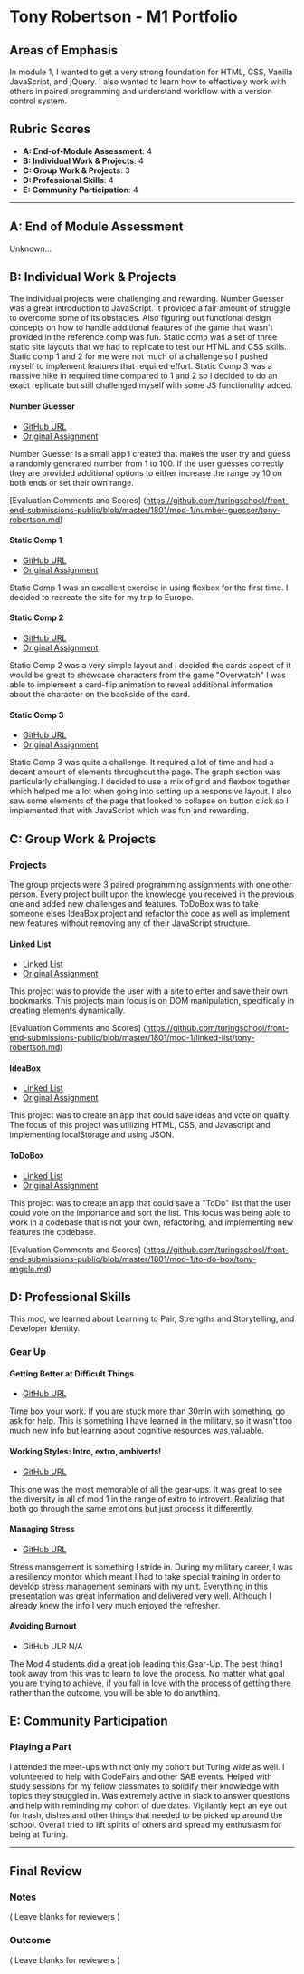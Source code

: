 # Tony Robertson - M1 Portfolio

## Areas of Emphasis

In module 1, I wanted to get a very strong foundation for HTML, CSS, Vanilla JavaScript, and jQuery. I also wanted to learn how to effectively work with others in paired programming and understand workflow with a version control system.

## Rubric Scores

* **A: End-of-Module Assessment**: 4
* **B: Individual Work & Projects**: 4
* **C: Group Work & Projects**: 3
* **D: Professional Skills**: 4
* **E: Community Participation**: 4

-----------------------

## A: End of Module Assessment

Unknown...


## B: Individual Work & Projects

The individual projects were challenging and rewarding. Number Guesser was a great introduction to JavaScript. It provided a fair amount of struggle to overcome some of its obstacles. Also figuring out functional design concepts on how to handle additional features of the game that wasn't provided in the reference comp was fun. Static comp was a set of three static site layouts that we had to replicate to test our HTML and CSS skills. Static comp 1 and 2 for me were not much of a challenge so I pushed myself to implement features that required effort. Static Comp 3 was a massive hike in required time compared to 1 and 2 so I decided to do an exact replicate but still challenged myself with some JS functionality added.

#### Number Guesser

* [GitHub URL](https://github.com/tonyr729/number-guesser)
* [Original Assignment](http://frontend.turing.io/projects/number-guesser.html)

Number Guesser is a small app I created that makes the user try and guess a randomly generated number from 1 to 100. If the user guesses correctly they are provided additional options to either increase the range by 10 on both ends or set their own range.

[Evaluation Comments and Scores] (https://github.com/turingschool/front-end-submissions-public/blob/master/1801/mod-1/number-guesser/tony-robertson.md)

#### Static Comp 1

* [GitHub URL](https://github.com/tonyr729/tr-comp-challenge-1)
* [Original Assignment](http://frontend.turing.io/projects/m1-static-comp-1.html)

Static Comp 1 was an excellent exercise in using flexbox for the first time. I decided to recreate the site for my trip to Europe.

#### Static Comp 2

* [GitHub URL](https://github.com/tonyr729/tr-comp-challenge-2)
* [Original Assignment](http://frontend.turing.io/projects/m1-static-comp-2.html)

Static Comp 2 was a very simple layout and I decided the cards aspect of it would be great to showcase characters from the game "Overwatch" I was able to implement a card-flip animation to reveal additional information about the character on the backside of the card.

#### Static Comp 3

* [GitHub URL](https://github.com/tonyr729/tr-comp-challenge-1)
* [Original Assignment](http://frontend.turing.io/projects/m1-static-comp-3.html)


Static Comp 3 was quite a challenge. It required a lot of time and had a decent amount of elements throughout the page. The graph section was particularly challenging. I decided to use a mix of grid and flexbox together which helped me a lot when going into setting up a responsive layout. I also saw some elements of the page that looked to collapse on button click so I implemented that with JavaScript which was fun and rewarding. 


## C: Group Work & Projects

### Projects

The group projects were 3 paired programming assignments with one other person. Every project built upon the knowledge you received in the previous one and added new challenges and features. ToDoBox was to take someone elses IdeaBox project and refactor the code as well as implement new features without removing any of their JavaScript structure.

#### Linked List

* [Linked List](https://github.com/tonyr729/linked-list)
* [Original Assignment](http://frontend.turing.io/projects/linked-list.html)

This project was to provide the user with a site to enter and save their own bookmarks. This projects main focus is on DOM manipulation, specifically in creating elements dynamically.

[Evaluation Comments and Scores] (https://github.com/turingschool/front-end-submissions-public/blob/master/1801/mod-1/linked-list/tony-robertson.md)

#### IdeaBox

* [Linked List](https://github.com/tonyr729/idea-box)
* [Original Assignment](http://frontend.turing.io/projects/idea-box.html)

This project was to create an app that could save ideas and vote on quality. The focus of this project was utilizing HTML, CSS, and Javascript and implementing localStorage and using JSON.

#### ToDoBox

* [Linked List](https://github.com/tonyr729/todo-box-pivot)
* [Original Assignment](http://frontend.turing.io/projects/2DoBox-Pivot-Mod1.html)

This project was to create an app that could save a "ToDo" list that the user could vote on the importance and sort the list. This focus was being able to work in a codebase that is not your own, refactoring, and implementing new features the codebase.

[Evaluation Comments and Scores] (https://github.com/turingschool/front-end-submissions-public/blob/master/1801/mod-1/to-do-box/tony-angela.md)


## D: Professional Skills
This mod, we learned about Learning to Pair, Strengths and Storytelling, and Developer Identity.



### Gear Up
#### Getting Better at Difficult Things

* [GitHub URL](https://github.com/turingschool/gear-up/blob/master/m1_citizenship/session_2_getting_better_at_difficult_things.md)

Time box your work. If you are stuck more than 30min with something, go ask for help. This is something I have learned in the military, so it wasn't too much new info but learning about cognitive resources was valuable.

#### Working Styles: Intro, extro, ambiverts!

* [GitHub URL](https://github.com/turingschool/gear-up/blob/master/m1_citizenship/session_3_intro_extro_ambivert_styles.markdown)

This one was the most memorable of all the gear-ups. It was great to see the diversity in all of mod 1 in the range of extro to introvert. Realizing that both go through the same emotions but just process it differently.

#### Managing Stress

* [GitHub URL](https://github.com/turingschool/gear-up/blob/master/m1_citizenship/session_3_managing_stress.md)

Stress management is something I stride in. During my military career, I was a resiliency monitor which meant I had to take special training in order to develop stress management seminars with my unit. Everything in this presentation was great information and delivered very well. Although I already knew the info I very much enjoyed the refresher.


#### Avoiding Burnout

* GitHub ULR N/A

The Mod 4 students did a great job leading this Gear-Up. The best thing I took away from this was to learn to love the process. No matter what goal you are trying to achieve, if you fall in love with the process of getting there rather than the outcome, you will be able to do anything.

## E: Community Participation

### Playing a Part

I attended the meet-ups with not only my cohort but Turing wide as well. 
I volunteered to help with CodeFairs and other SAB events.
Helped with study sessions for my fellow classmates to solidify their knowledge with topics they struggled in.
Was extremely active in slack to answer questions and help with reminding my cohort of due dates.
Vigilantly kept an eye out for trash, dishes and other things that needed to be picked up around the school.
Overall tried to lift spirits of others and spread my enthusiasm for being at Turing.

------------------

## Final Review

### Notes

( Leave blanks for reviewers )

### Outcome

( Leave blanks for reviewers )
